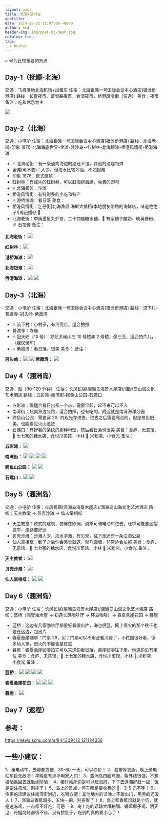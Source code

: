 ```yaml
---
layout: post
title: 北海+涠洲岛
subtitle:
date: 2024-12-21 11:07:00 +0800
author: Ksd
header-img: img/post-bg-desk.jpg
catalog: true
tags:
  - beihai
---
```


`🔥` 号为比较重要的景点

## Day-1（抚顺-北海）

交通：飞机落地北海机场+出租车
住宿：北海银滩一号国际会议中心酒店(银滩侨港店)
路线：长青夜市、富贵路夜市、合浦夜市、桥港风情街（任选）
美食：夜市
备注：吃和休息为主

![](https://raw.githubusercontent.com/kingsd041/picture/main/202506112114692.png)

## Day-2（北海）

交通：小电驴
住宿：北海银滩一号国际会议中心酒店(银滩侨港店)
路线：北海老街-印象 1876-北海海底世界-金滩-外沙岛--红树林-北海银滩-桥港风情街-桥港海滩

- 🔥 北海老街：有一条通向海边的路还不错，其他的没啥特殊
- 金滩(可不去)：人少，但海水比较浑浊，不如银滩
- 印象 1876：欧式建筑
- 红树林：有成片的红树林，可以赶海挖海螺，免费的即可
- 🔥 北海银滩：沙滩
- 桥港风情街：有特别多的小吃和特产
- 🔥 港桥海滩：看日落
  美食：
- 桥港风情街：乞仔街|北海渔叔·海鲜大排档(本地朋友带路的海鲜店，味道绝绝子!)周记蟹仔 🥩
- 北海老街：李姨墨鱼丸虾饼、二十四幢糖水铺、🫙 有家铺子酸奶、明英卷粉、🫔 石花膏
  备注：

**北海老街：**
![](https://raw.githubusercontent.com/kingsd041/picture/main/202506112125043.png)

**红树林：**
![](https://raw.githubusercontent.com/kingsd041/picture/main/202506112126856.png)

**港桥海滩：**
![](https://raw.githubusercontent.com/kingsd041/picture/main/202506112123817.png)

**北海银滩：**
![](https://raw.githubusercontent.com/kingsd041/picture/main/202506112131323.png)

**侨港海滩：**
![](https://raw.githubusercontent.com/kingsd041/picture/main/202506112135109.png)
![](https://raw.githubusercontent.com/kingsd041/picture/main/202506112144071.png)

## Day-3（北海）

交通：小电驴
住宿：北海银滩一号国际会议中心酒店(银滩侨港店)
路线：流下村-普渡寺-冠头岭-紫霞湾

- 🔥 流下村：小村子，有贝壳店，适合拍照
- 普渡寺：寺庙
- 🔥 冠头岭（10 号）：导航关岭山庄 10 号楼和 2 号楼，像三亚，适合拍片儿，（建议骑车）
- 🔥 紫霞湾：看日落，很美
  美食：
  备注：

**冠头岭：**
![](https://raw.githubusercontent.com/kingsd041/picture/main/202506112139564.png)
![](https://raw.githubusercontent.com/kingsd041/picture/main/202506112141295.png)
**紫霞湾：**
![](https://raw.githubusercontent.com/kingsd041/picture/main/202506112139768.png)

## Day 4（涠洲岛）

交通：船（90-120 分钟）
住宿：长风民宿(涠洲岛海景木屋店)/涠洲岛山海文化艺术酒店
路线：五彩滩-南湾街-鳄鱼山公园-石螺口

- 五彩滩：很适合看日出都一个点，需要早起，起不来可以不去
- 南湾街：超美海边公路，适合拍照，也有吃的，附近就是南湾海洋公园
- 鳄鱼山公园：需要穿 20r 的观光车进去，进去之后需要爬台阶，但是景色很美，也能看见火山遗迹
- 石螺口：有好看的条纹的那种峭壁，然后看日落也很美
  美食：食庐、无意馆、🍛 七七家的糖水店、食悦川菜馆、小林 🍜 米粉店、小食光
  备注：

**五彩滩：**
![](https://raw.githubusercontent.com/kingsd041/picture/main/202506112143843.png)

**南湾街：**
![](https://raw.githubusercontent.com/kingsd041/picture/main/202506112146169.png)
![](https://raw.githubusercontent.com/kingsd041/picture/main/202506112149821.png)
![](https://raw.githubusercontent.com/kingsd041/picture/main/202506120927279.png)
![](https://raw.githubusercontent.com/kingsd041/picture/main/202506120928276.png)

**鳄鱼山公园：**
![](https://raw.githubusercontent.com/kingsd041/picture/main/202506112148274.png)
![](https://raw.githubusercontent.com/kingsd041/picture/main/202506120931662.png)

**石螺口：**
![](https://raw.githubusercontent.com/kingsd041/picture/main/202506120929035.png)
![](https://raw.githubusercontent.com/kingsd041/picture/main/202506112151033.png)

## Day 5（涠洲岛）

交通：小电驴
住宿：长风民宿(涠洲岛海景木屋店)/涠洲岛山海文化艺术酒店
路线：天主教堂 → 贝壳沙滩 → 仙人掌相框

- 天主教堂：欧式的建筑，仿佛在欧洲，淡季可骑电动车进去，旺季可能要坐摆渡车，走路要好远
- 贝壳沙滩：沙滩人少，海水清澈，有贝壳，往下走还有一条沿海公路
- 仙人掌相框：到了之后你会感觉就这，就几面墙，非常适合拍照
  美食：食庐、无意馆、🍛 七七家的糖水店、食悦川菜馆、小林 🍜 米粉店、小食光
  备注：

**天主教堂：**
![](https://raw.githubusercontent.com/kingsd041/picture/main/202506120923117.png)

**贝壳沙滩：**
![](https://raw.githubusercontent.com/kingsd041/picture/main/202506120933805.png)

**仙人掌相框：**
![](https://raw.githubusercontent.com/kingsd041/picture/main/202506120935778.png)
![](https://raw.githubusercontent.com/kingsd041/picture/main/202506120936473.png)

## Day 6（涠洲岛）

交通：小电驴
住宿：长风民宿(涠洲岛海景木屋店)/涠洲岛山海文化艺术酒店
路线：蓝桥（涠壹海木屋 → 初遇长风咖啡厅 → 环岛咖啡）→ 春夏悬崖花园 → 暮崖

- 蓝桥：这边有几家咖啡厅都很好看很出片，海也很蓝，网上很火的那个秋千也是在这边，包出片
- 春夏悬崖咖啡：门票 29，买了门票可以不用点餐消费了，小花园很好看，很多仙人掌，很火的书屋也是在这
- 暮崖：春夏悬崖咖啡拍完可以来这边看日落，悬崖咖啡往下走，他这边没有定位
  美食：食庐、无意馆、🍛 七七家的糖水店、食悦川菜馆、小林 🍜 米粉店、小食光
  备注：

**蓝桥：**
![](https://raw.githubusercontent.com/kingsd041/picture/main/202506120939744.png)
![](https://raw.githubusercontent.com/kingsd041/picture/main/202506120939167.png)
![](https://raw.githubusercontent.com/kingsd041/picture/main/202506120940150.png)
![](https://raw.githubusercontent.com/kingsd041/picture/main/202506120940757.png)

**春夏悬崖花园：**
![](https://raw.githubusercontent.com/kingsd041/picture/main/202506120945784.png)
![](https://raw.githubusercontent.com/kingsd041/picture/main/202506120946059.png)
![](https://raw.githubusercontent.com/kingsd041/picture/main/202506120947874.png)

**暮崖：**
![](https://raw.githubusercontent.com/kingsd041/picture/main/202506120948402.png)

## Day 7（返程）

## 参考：

https://news.sohu.com/a/844309412_121124350

## 一些小建议：

1、租电动车，去哪都方便，30-60 一天，可以砍价！
2、要带厚衣服，晚上骑电动车巨无敌冷！早晚是有点冷啊家人们！
3、涠洲岛四面环海，紫外线很强，不想被晒黑回去就勤涂防晒！
4、猪仔岭那边是可以赶海的，下午去退潮好赶一些，但是要注意滑，别摔了！
5、岛上的景点，停车都是要收费的 🥹，3-5 元不等！
6、住宿的话建议住南湾街附近，吃喝方便！其他地方的话晚上不敢出门，黑黑的还没人！
7、涠洲岛香蕉超多，五块一把，别买贵了！
8、岛上都香蕉鸡就是个坑，就是速冻鸡，一点都不好吃，可恶！
9、岛上吃的话琼大糟粕醋、嫲嫲椰子鸡、明天见、丹姐烧烤都很不错，没有拉肚子，吃别的真的要小心了！
